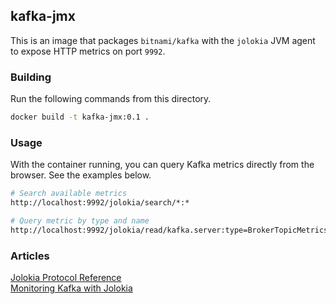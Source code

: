 ## kafka-jmx

This is an image that packages `bitnami/kafka` with the `jolokia` JVM agent to expose HTTP metrics on port `9992`.

### Building
Run the following commands from this directory.

```bash
docker build -t kafka-jmx:0.1 .
```

### Usage
With the container running, you can query Kafka metrics directly from the browser. See the examples below.

```bash
# Search available metrics
http://localhost:9992/jolokia/search/*:*

# Query metric by type and name
http://localhost:9992/jolokia/read/kafka.server:type=BrokerTopicMetrics,name=BytesInPerSec
```

### Articles
[Jolokia Protocol Reference](https://jolokia.org/reference/html/protocol.html)  
[Monitoring Kafka with Jolokia](https://pushed.to/cokeSchlumpf/rethink-it/posts/misc/monitoring-kafka.md)  
